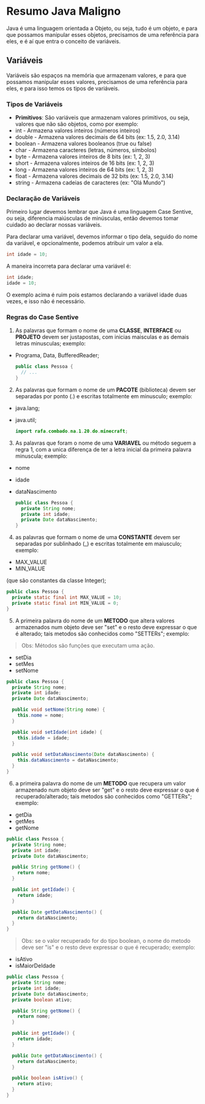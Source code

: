 # Resumo Java Maligno

Java é uma linguagem orientada a Objeto, ou seja, tudo é um objeto, e para que possamos manipular esses objetos, precisamos de uma referência para eles, e é aí que entra o conceito de variáveis.

## Variáveis

Variáveis são espaços na memória que armazenam valores, e para que possamos manipular esses valores, precisamos de uma referência para eles, e para isso temos os tipos de variáveis.

### Tipos de Variáveis

- **Primitivos**: São variáveis que armazenam valores primitivos, ou seja, valores que não são objetos, como por exemplo:
- int - Armazena valores inteiros (números inteiros)
- double - Armazena valores decimais de 64 bits (ex: 1.5, 2.0, 3.14)
- boolean - Armazena valores booleanos (true ou false)
- char - Armazena caracteres (letras, números, símbolos)
- byte - Armazena valores inteiros de 8 bits (ex: 1, 2, 3)
- short - Armazena valores inteiros de 16 bits (ex: 1, 2, 3)
- long - Armazena valores inteiros de 64 bits (ex: 1, 2, 3)
- float - Armazena valores decimais de 32 bits (ex: 1.5, 2.0, 3.14)
- string - Armazena cadeias de caracteres (ex: "Olá Mundo")

### Declaração de Variáveis

Primeiro lugar devemos lembrar que Java é uma linguagem Case Sentive, ou seja, diferencia maiúsculas de minúsculas, então devemos tomar cuidado ao declarar nossas variáveis.

Para declarar uma variável, devemos informar o tipo dela, seguido do nome da variável, e opcionalmente, podemos atribuir um valor a ela.

```java
int idade = 10;
```

A maneira incorreta para declarar uma variável é:

```java
int idade;
idade = 10;
```

O exemplo acima é ruim pois estamos declarando a variável idade duas vezes, e isso não é necessário.

### Regras do Case Sentive

1. As palavras que formam o nome de uma **CLASSE**, **INTERFACE** ou **PROJETO** devem ser justapostas, com inicias maisculas e as demais letras minusculas; exemplo:

- Programa, Data, BufferedReader;

  ```java
  public class Pessoa {
    // ...
  }
  ```

2. As palavras que formam o nome de um **PACOTE** (biblioteca) devem ser separadas por ponto (.) e escritas totalmente em minusculo; exemplo:

- java.lang;
- java.util;

  ```java
  import rafa.combado.na.1.20.do.minecraft;
  ```

3. As palavras que foram o nome de uma **VARIAVEL** ou método seguem a regra 1, com a unica diferença de ter a letra inicial da primeira palavra minuscula; exemplo:

- nome
- idade
- dataNascimento

  ```java
  public class Pessoa {
    private String nome;
    private int idade;
    private Date dataNascimento;
  }
  ```

4. as palavras que formam o nome de uma **CONSTANTE** devem ser separadas por sublinhado (_) e escritas totalmente em maiusculo; exemplo:

- MAX_VALUE
- MIN_VALUE

(que são constantes da classe Integer);
  
  ```java
  public class Pessoa {
    private static final int MAX_VALUE = 10;
    private static final int MIN_VALUE = 0;
  }
  ```

5. A primeira palavra do nome de um **METODO** que altera valores armazenados num objeto deve ser "set" e o resto deve expressar o que é alterado; tais metodos são conhecidos como "SETTERs"; exemplo:

> Obs: Métodos são funções que executam uma ação.

- setDia
- setMes
- setNome

```java
public class Pessoa {
  private String nome;
  private int idade;
  private Date dataNascimento;

  public void setNome(String nome) {
    this.nome = nome;
  }

  public void setIdade(int idade) {
    this.idade = idade;
  }

  public void setDataNascimento(Date dataNascimento) {
    this.dataNascimento = dataNascimento;
  }
}
```

6. a primeira palavra do nome de um **METODO** que recupera um valor armazenado num objeto deve ser "get" e o resto deve expressar o que é recuperado/alterado; tais metodos são conhecidos como "GETTERs"; exemplo:

- getDia
- getMes
- getNome

```java
public class Pessoa {
  private String nome;
  private int idade;
  private Date dataNascimento;

  public String getNome() {
    return nome;
  }

  public int getIdade() {
    return idade;
  }

  public Date getDataNascimento() {
    return dataNascimento;
  }
}
```

> Obs: se o valor recuperado for do tipo boolean, o nome do metodo deve ser "is" e o resto deve expressar o que é recuperado; exemplo:

- isAtivo
- isMaiorDeIdade

```java
public class Pessoa {
  private String nome;
  private int idade;
  private Date dataNascimento;
  private boolean ativo;

  public String getNome() {
    return nome;
  }

  public int getIdade() {
    return idade;
  }

  public Date getDataNascimento() {
    return dataNascimento;
  }

  public boolean isAtivo() {
    return ativo;
  }
}
```

